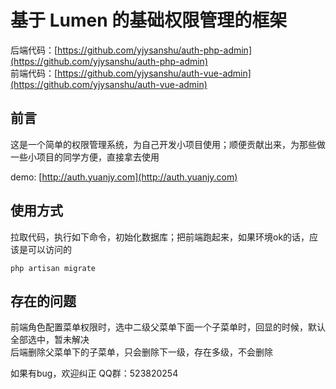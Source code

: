 # 基于 Lumen 的基础权限管理的框架

后端代码：[https://github.com/yjysanshu/auth-php-admin](https://github.com/yjysanshu/auth-php-admin)  
前端代码：[https://github.com/yjysanshu/auth-vue-admin](https://github.com/yjysanshu/auth-vue-admin)


## 前言

这是一个简单的权限管理系统，为自己开发小项目使用；顺便贡献出来，为那些做一些小项目的同学方便，直接拿去使用  

demo: [http://auth.yuanjy.com](http://auth.yuanjy.com)

## 使用方式

拉取代码，执行如下命令，初始化数据库；把前端跑起来，如果环境ok的话，应该是可以访问的

```shell script
php artisan migrate
```

## 存在的问题

前端角色配置菜单权限时，选中二级父菜单下面一个子菜单时，回显的时候，默认全部选中，暂未解决  
后端删除父菜单下的子菜单，只会删除下一级，存在多级，不会删除

如果有bug，欢迎纠正 QQ群：523820254
